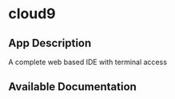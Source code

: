 # cloud9

## App Description

A complete web based IDE with terminal access

## Available Documentation

